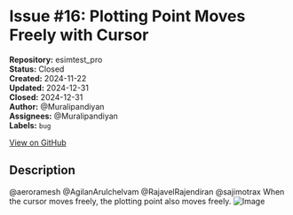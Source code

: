 # Issue #16: Plotting Point Moves Freely with Cursor

**Repository:** esimtest_pro  
**Status:** Closed  
**Created:** 2024-11-22  
**Updated:** 2024-12-31  
**Closed:** 2024-12-31  
**Author:** @Muralipandiyan  
**Assignees:** @Muralipandiyan  
**Labels:** `bug`  

[View on GitHub](https://github.com/Simtestlab/esimtest_pro/issues/16)

## Description

@aeroramesh @AgilanArulchelvam @RajavelRajendiran @sajimotrax 
When the cursor moves freely, the plotting point also moves freely.
![Image](https://github.com/user-attachments/assets/deff8c93-290b-4ae3-8b75-73ed777ef7c2)
